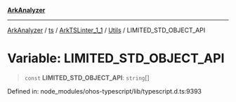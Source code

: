 [**ArkAnalyzer**](../../../../../../../../README.md)

***

[ArkAnalyzer](../../../../../../../../globals.md) / [ts](../../../../../README.md) / [ArkTSLinter\_1\_1](../../../README.md) / [Utils](../README.md) / LIMITED\_STD\_OBJECT\_API

# Variable: LIMITED\_STD\_OBJECT\_API

> `const` **LIMITED\_STD\_OBJECT\_API**: `string`[]

Defined in: node\_modules/ohos-typescript/lib/typescript.d.ts:9393
